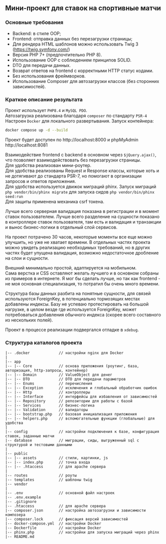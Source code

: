 ## Мини-проект для ставок на спортивные матчи

### Основные требования
- Backend: в стиле OOP;
- Frontend: отправка данных без перезагрузки страницы;
- Для рендера HTML шаблонов можно использовать Twig 3 (https://twig.symfony.com/)
- Версия PHP 7+ (предпочтительно PHP 8).
- Использование OOP с соблюдением принципов SOLID.
- DTO для передачи данных.
- Возврат ответов на frontend с корректными HTTP статус кодами.
- Без использования фреймворков.
- Использование Composer для автозагрузки классов (без сторонних зависимостей).

### Краткое описание результата
Проект использует `PHP8.4` и `MySQL PDO`.  
Автозагрузка реализована благодаря `composer` по стандарту `PSR-4`  
Настроен `Docker` для локального развертывания. Запуск контейнера:
```sh
docker compose up -d --build
```
Проект будет доступен по http://localhost:8000 и phpMyAdmin http://localhost:8081  

Взаимодействие frontend с backend в основном через `$jQuery.ajax()`, что позволяет взаимодействовать без перезагрузки страницы.  
Для удобства реализован мини-роутер.  
Для удобства реализованы Request и Response классы, которые хоть и не дотягивают до стандарта PSR-7, но помогают в организации запросов и ответов приложения.  
Для удобства используется движок миграций phinx. Запуск миграций `php vendor/bin/phinx migrate` для запуска сидов `php vendor/bin/phinx seed:run`  
Для защиты применена механика csrf токена.  

Лучше всего серверная валидация показана в регистрации и в момент ставок пользователем.
Лучше всего разделение на сущности показано в контроллере ставок пользователя, там есть и валидация и транзакции и вынос бизнес-логики в отдельный слой сервисов.  

На проект потрачено 30 часов, некоторые моменты все еще можно улучшить, но уже не хватает времени. 
В отдельных частях проекта можно увидеть реализацию необходимых требований, но в других частях будет упущена валидация, возможно недостаточное дробление на слои и сущности.  

Внешний минимально простой, адаптируется на мобильном.  
Сама верстка и CSS оставляют желать лучшего и в основном собраны из примеров в интернете. Я мог бы сделать лучше, но так как frontend - не моя основная специализация, то потратил бы очень много времени.  

Структура базы данных разбита на понятные сущности, для связей используются ForeignKey, в потенциально тормозящих местах добавлены индексы. 
Базу не успеваю протестировать на большой нагрузке, в целом везде где используется ForeignKey, может потребоваться добавления обычного индекса (скорее всего составного из нескольких полей).  

Проект в процессе реализации подвергался отладке в `xdebug`.  


### Структура каталогов проекта

```text
|-- .docker             // настройки nginx для Docker
|
|-- app
|-- |-- Core            // основа приложения (роутинг, база, авторизация, http-запросы, контейнер)
|-- |-- Domain          // ValueObject для денег
|-- |-- DTO             // DTO для передачи параметров
|-- |-- Enums           // перечисления
|-- |-- Exception       // исключения и глобальный обработчик ошибок
|-- |-- Http            // контроллеры
|-- |-- Interface       // интерфейсы для избавления от зависимостей
|-- |-- Repository      // репозитории для работы с базой
|-- |-- Services        // бизнес-логика
|-- |-- Validation      // валидаторы
|-- |-- bootstrap.php   // базовая инициализация приложения
|-- |-- helpers.php     // вспомогательные функции (глобальные) для удобства
|
|-- config              // настройки подключения к базе, конфигурация ставок, заданные матчи 
|-- database            // миграции, сиды, выгруженный sql с структурой и тестовыми данными
|
|-- public
|-- |-- assets          // стили, картинки, js
|-- |-- index.php       // точка входа
|-- |-- .htaccess       // для apache сервера 
|
|-- routes              // роуты
|-- templates           // шаблоны twig
|-- vendor 
|
|-- .env                // основной файл настроек
|-- .env.example
|-- .gitignore
|-- .htaccess           // для apache сервера 
|-- composer.json       // настройка автозагрузки и зависимости композера
|-- composer.lock       // фиксация версий зависимостей
|-- docker-compose.yml  // настройки Docker
|-- Dockerfile          // настройки Docker
|-- phinx.php           // настройки для запуска миграций через phinx
|-- README.md

```

